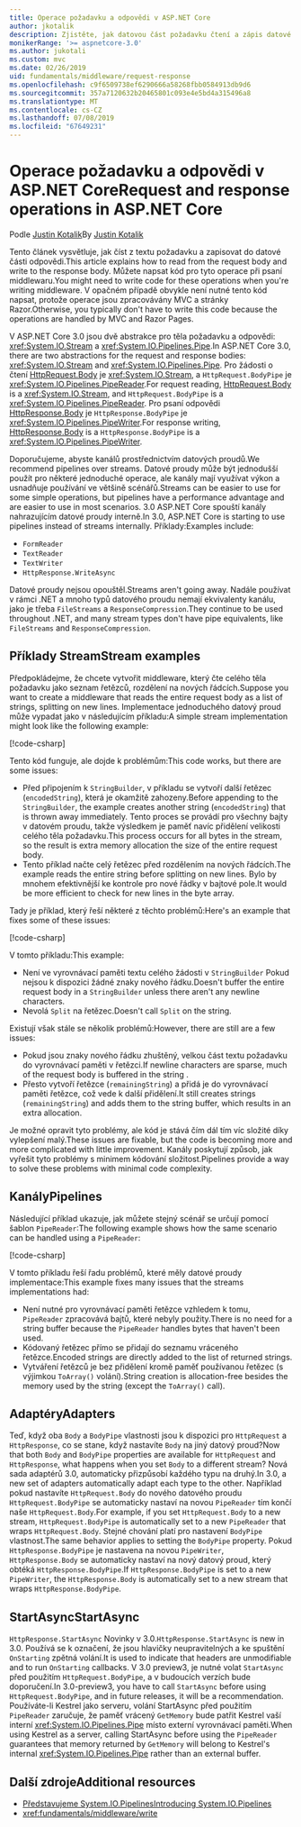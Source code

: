 ```yaml
---
title: Operace požadavku a odpovědi v ASP.NET Core
author: jkotalik
description: Zjistěte, jak datovou část požadavku čtení a zápis datové části odpovědi v ASP.NET Core.
monikerRange: '>= aspnetcore-3.0'
ms.author: jukotali
ms.custom: mvc
ms.date: 02/26/2019
uid: fundamentals/middleware/request-response
ms.openlocfilehash: c9f6509738ef6290666a58268fbb0584913db9d6
ms.sourcegitcommit: 357a7120632b20465801c093e4e5bd4a315496a8
ms.translationtype: MT
ms.contentlocale: cs-CZ
ms.lasthandoff: 07/08/2019
ms.locfileid: "67649231"
---
```

# <a name="request-and-response-operations-in-aspnet-core"></a><span data-ttu-id="ae706-103">Operace požadavku a odpovědi v ASP.NET Core</span><span class="sxs-lookup"><span data-stu-id="ae706-103">Request and response operations in ASP.NET Core</span></span>

<span data-ttu-id="ae706-104">Podle [Justin Kotalik](https://github.com/jkotalik)</span><span class="sxs-lookup"><span data-stu-id="ae706-104">By [Justin Kotalik](https://github.com/jkotalik)</span></span>

<span data-ttu-id="ae706-105">Tento článek vysvětluje, jak číst z textu požadavku a zapisovat do datové části odpovědi.</span><span class="sxs-lookup"><span data-stu-id="ae706-105">This article explains how to read from the request body and write to the response body.</span></span> <span data-ttu-id="ae706-106">Můžete napsat kód pro tyto operace při psaní middlewaru.</span><span class="sxs-lookup"><span data-stu-id="ae706-106">You might need to write code for these operations when you're writing middleware.</span></span> <span data-ttu-id="ae706-107">V opačném případě obvykle není nutné tento kód napsat, protože operace jsou zpracovávány MVC a stránky Razor.</span><span class="sxs-lookup"><span data-stu-id="ae706-107">Otherwise, you typically don't have to write this code because the operations are handled by MVC and Razor Pages.</span></span>

<span data-ttu-id="ae706-108">V ASP.NET Core 3.0 jsou dvě abstrakce pro těla požadavku a odpovědi: <xref:System.IO.Stream> a <xref:System.IO.Pipelines.Pipe>.</span><span class="sxs-lookup"><span data-stu-id="ae706-108">In ASP.NET Core 3.0, there are two abstractions for the request and response bodies: <xref:System.IO.Stream> and <xref:System.IO.Pipelines.Pipe>.</span></span> <span data-ttu-id="ae706-109">Pro žádosti o čtení [HttpRequest.Body](xref:Microsoft.AspNetCore.Http.HttpRequest.Body) je <xref:System.IO.Stream>, a `HttpRequest.BodyPipe` je <xref:System.IO.Pipelines.PipeReader>.</span><span class="sxs-lookup"><span data-stu-id="ae706-109">For request reading, [HttpRequest.Body](xref:Microsoft.AspNetCore.Http.HttpRequest.Body) is a <xref:System.IO.Stream>, and `HttpRequest.BodyPipe` is a <xref:System.IO.Pipelines.PipeReader>.</span></span> <span data-ttu-id="ae706-110">Pro psaní odpovědi [HttpResponse.Body](xref:Microsoft.AspNetCore.Http.HttpResponse.Body) je `HttpResponse.BodyPipe` je <xref:System.IO.Pipelines.PipeWriter>.</span><span class="sxs-lookup"><span data-stu-id="ae706-110">For response writing, [HttpResponse.Body](xref:Microsoft.AspNetCore.Http.HttpResponse.Body) is a `HttpResponse.BodyPipe` is a <xref:System.IO.Pipelines.PipeWriter>.</span></span>

<span data-ttu-id="ae706-111">Doporučujeme, abyste kanálů prostřednictvím datových proudů.</span><span class="sxs-lookup"><span data-stu-id="ae706-111">We recommend pipelines over streams.</span></span> <span data-ttu-id="ae706-112">Datové proudy může být jednodušší použít pro některé jednoduché operace, ale kanály mají využívat výkon a usnadňuje používání ve většině scénářů.</span><span class="sxs-lookup"><span data-stu-id="ae706-112">Streams can be easier to use for some simple operations, but pipelines have a performance advantage and are easier to use in most scenarios.</span></span> <span data-ttu-id="ae706-113">3\.0 ASP.NET Core spouští kanály nahrazujícím datové proudy interně.</span><span class="sxs-lookup"><span data-stu-id="ae706-113">In 3.0, ASP.NET Core is starting to use pipelines instead of streams internally.</span></span> <span data-ttu-id="ae706-114">Příklady:</span><span class="sxs-lookup"><span data-stu-id="ae706-114">Examples include:</span></span>

- `FormReader`
- `TextReader`
- `TextWriter`
- `HttpResponse.WriteAsync`

<span data-ttu-id="ae706-115">Datové proudy nejsou opouštěl.</span><span class="sxs-lookup"><span data-stu-id="ae706-115">Streams aren't going away.</span></span> <span data-ttu-id="ae706-116">Nadále používat v rámci .NET a mnoho typů datového proudu nemají ekvivalenty kanálu, jako je třeba `FileStreams` a `ResponseCompression`.</span><span class="sxs-lookup"><span data-stu-id="ae706-116">They continue to be used throughout .NET, and many stream types don't have pipe equivalents, like `FileStreams` and `ResponseCompression`.</span></span>

## <a name="stream-examples"></a><span data-ttu-id="ae706-117">Příklady Stream</span><span class="sxs-lookup"><span data-stu-id="ae706-117">Stream examples</span></span>

<span data-ttu-id="ae706-118">Předpokládejme, že chcete vytvořit middleware, který čte celého těla požadavku jako seznam řetězců, rozdělení na nových řádcích.</span><span class="sxs-lookup"><span data-stu-id="ae706-118">Suppose you want to create a middleware that reads the entire request body as a list of strings, splitting on new lines.</span></span> <span data-ttu-id="ae706-119">Implementace jednoduchého datový proud může vypadat jako v následujícím příkladu:</span><span class="sxs-lookup"><span data-stu-id="ae706-119">A simple stream implementation might look like the following example:</span></span>

[!code-csharp[](request-response/samples/3.x/RequestResponseSample/Startup.cs?name=GetListOfStringsFromStream)]

<span data-ttu-id="ae706-120">Tento kód funguje, ale dojde k problémům:</span><span class="sxs-lookup"><span data-stu-id="ae706-120">This code works, but there are some issues:</span></span>

- <span data-ttu-id="ae706-121">Před připojením k `StringBuilder`, v příkladu se vytvoří další řetězec (`encodedString`), která je okamžitě zahozeny.</span><span class="sxs-lookup"><span data-stu-id="ae706-121">Before appending to the `StringBuilder`, the example creates another string (`encodedString`) that is thrown away immediately.</span></span> <span data-ttu-id="ae706-122">Tento proces se provádí pro všechny bajty v datovém proudu, takže výsledkem je paměť navíc přidělení velikosti celého těla požadavku.</span><span class="sxs-lookup"><span data-stu-id="ae706-122">This process occurs for all bytes in the stream, so the result is extra memory allocation the size of the entire request body.</span></span>
- <span data-ttu-id="ae706-123">Tento příklad načte celý řetězec před rozdělením na nových řádcích.</span><span class="sxs-lookup"><span data-stu-id="ae706-123">The example reads the entire string before splitting on new lines.</span></span> <span data-ttu-id="ae706-124">Bylo by mnohem efektivnější ke kontrole pro nové řádky v bajtové pole.</span><span class="sxs-lookup"><span data-stu-id="ae706-124">It would be more efficient to check for new lines in the byte array.</span></span>

<span data-ttu-id="ae706-125">Tady je příklad, který řeší některé z těchto problémů:</span><span class="sxs-lookup"><span data-stu-id="ae706-125">Here's an example that fixes some of these issues:</span></span>

[!code-csharp[](request-response/samples/3.x/RequestResponseSample/Startup.cs?name=GetListOfStringsFromStreamMoreEfficient)]

<span data-ttu-id="ae706-126">V tomto příkladu:</span><span class="sxs-lookup"><span data-stu-id="ae706-126">This example:</span></span>

- <span data-ttu-id="ae706-127">Není ve vyrovnávací paměti textu celého žádosti v `StringBuilder` Pokud nejsou k dispozici žádné znaky nového řádku.</span><span class="sxs-lookup"><span data-stu-id="ae706-127">Doesn't buffer the entire request body in a `StringBuilder` unless there aren't any newline characters.</span></span>
- <span data-ttu-id="ae706-128">Nevolá `Split` na řetězec.</span><span class="sxs-lookup"><span data-stu-id="ae706-128">Doesn't call `Split` on the string.</span></span>

<span data-ttu-id="ae706-129">Existují však stále se několik problémů:</span><span class="sxs-lookup"><span data-stu-id="ae706-129">However, there are still are a few issues:</span></span>

- <span data-ttu-id="ae706-130">Pokud jsou znaky nového řádku zhuštěný, velkou část textu požadavku do vyrovnávací paměti v řetězci.</span><span class="sxs-lookup"><span data-stu-id="ae706-130">If newline characters are sparse, much of the request body is buffered in the string .</span></span>
- <span data-ttu-id="ae706-131">Přesto vytvoří řetězce (`remainingString`) a přidá je do vyrovnávací paměti řetězce, což vede k další přidělení.</span><span class="sxs-lookup"><span data-stu-id="ae706-131">It still creates strings (`remainingString`) and adds them to the string buffer, which results in an extra allocation.</span></span>

<span data-ttu-id="ae706-132">Je možné opravit tyto problémy, ale kód je stává čím dál tím víc složité díky vylepšení malý.</span><span class="sxs-lookup"><span data-stu-id="ae706-132">These issues are fixable, but the code is becoming more and more complicated with little improvement.</span></span> <span data-ttu-id="ae706-133">Kanály poskytují způsob, jak vyřešit tyto problémy s minimem kódování složitost.</span><span class="sxs-lookup"><span data-stu-id="ae706-133">Pipelines provide a way to solve these problems with minimal code complexity.</span></span>

## <a name="pipelines"></a><span data-ttu-id="ae706-134">Kanály</span><span class="sxs-lookup"><span data-stu-id="ae706-134">Pipelines</span></span>

<span data-ttu-id="ae706-135">Následující příklad ukazuje, jak můžete stejný scénář se určují pomocí šablon `PipeReader`:</span><span class="sxs-lookup"><span data-stu-id="ae706-135">The following example shows how the same scenario can be handled using a `PipeReader`:</span></span>

[!code-csharp[](request-response/samples/3.x/RequestResponseSample/Startup.cs?name=GetListOfStringFromPipe)]

<span data-ttu-id="ae706-136">V tomto příkladu řeší řadu problémů, které měly datové proudy implementace:</span><span class="sxs-lookup"><span data-stu-id="ae706-136">This example fixes many issues that the streams implementations had:</span></span>

- <span data-ttu-id="ae706-137">Není nutné pro vyrovnávací paměti řetězce vzhledem k tomu, `PipeReader` zpracovává bajtů, které nebyly použity.</span><span class="sxs-lookup"><span data-stu-id="ae706-137">There is no need for a string buffer because the `PipeReader` handles bytes that haven't been used.</span></span>
- <span data-ttu-id="ae706-138">Kódovaný řetězec přímo se přidají do seznamu vráceného řetězce.</span><span class="sxs-lookup"><span data-stu-id="ae706-138">Encoded strings are directly added to the list of returned strings.</span></span>
- <span data-ttu-id="ae706-139">Vytváření řetězců je bez přidělení kromě paměť používanou řetězec (s výjimkou `ToArray()` volání).</span><span class="sxs-lookup"><span data-stu-id="ae706-139">String creation is allocation-free besides the memory used by the string (except the `ToArray()` call).</span></span>

## <a name="adapters"></a><span data-ttu-id="ae706-140">Adaptéry</span><span class="sxs-lookup"><span data-stu-id="ae706-140">Adapters</span></span>

<span data-ttu-id="ae706-141">Teď, když oba `Body` a `BodyPipe` vlastnosti jsou k dispozici pro `HttpRequest` a `HttpResponse`, co se stane, když nastavíte `Body` na jiný datový proud?</span><span class="sxs-lookup"><span data-stu-id="ae706-141">Now that both `Body` and `BodyPipe` properties are available for `HttpRequest` and `HttpResponse`, what happens when you set `Body` to a different stream?</span></span> <span data-ttu-id="ae706-142">Nová sada adaptérů 3.0, automaticky přizpůsobí každého typu na druhý.</span><span class="sxs-lookup"><span data-stu-id="ae706-142">In 3.0, a new set of adapters automatically adapt each type to the other.</span></span> <span data-ttu-id="ae706-143">Například pokud nastavíte `HttpRequest.Body` do nového datového proudu `HttpRequest.BodyPipe` se automaticky nastaví na novou `PipeReader` tím končí naše `HttpRequest.Body`.</span><span class="sxs-lookup"><span data-stu-id="ae706-143">For example, if you set `HttpRequest.Body` to a new stream, `HttpRequest.BodyPipe` is automatically set to a new `PipeReader` that wraps `HttpRequest.Body`.</span></span> <span data-ttu-id="ae706-144">Stejné chování platí pro nastavení `BodyPipe` vlastnost.</span><span class="sxs-lookup"><span data-stu-id="ae706-144">The same behavior applies to setting the `BodyPipe` property.</span></span> <span data-ttu-id="ae706-145">Pokud `HttpResponse.BodyPipe` je nastavena na novou `PipeWriter`, `HttpResponse.Body` se automaticky nastaví na nový datový proud, který obtéká `HttpResponse.BodyPipe`.</span><span class="sxs-lookup"><span data-stu-id="ae706-145">If `HttpResponse.BodyPipe` is set to a new `PipeWriter`, the `HttpResponse.Body` is automatically set to a new stream that wraps `HttpResponse.BodyPipe`.</span></span>

## <a name="startasync"></a><span data-ttu-id="ae706-146">StartAsync</span><span class="sxs-lookup"><span data-stu-id="ae706-146">StartAsync</span></span>

<span data-ttu-id="ae706-147">`HttpResponse.StartAsync` Novinky v 3.0.</span><span class="sxs-lookup"><span data-stu-id="ae706-147">`HttpResponse.StartAsync` is new in 3.0.</span></span> <span data-ttu-id="ae706-148">Používá se k označení, že jsou hlavičky neupravitelných a ke spuštění `OnStarting` zpětná volání.</span><span class="sxs-lookup"><span data-stu-id="ae706-148">It is used to indicate that headers are unmodifiable and to run `OnStarting` callbacks.</span></span> <span data-ttu-id="ae706-149">V 3.0 preview3, je nutné volat `StartAsync` před použitím `HttpRequest.BodyPipe`, a v budoucích verzích bude doporučení.</span><span class="sxs-lookup"><span data-stu-id="ae706-149">In 3.0-preview3, you have to call `StartAsync` before using `HttpRequest.BodyPipe`, and in future releases, it will be a recommendation.</span></span> <span data-ttu-id="ae706-150">Používáte-li Kestrel jako serveru, volání StartAsync před použitím `PipeReader` zaručuje, že paměť vrácený `GetMemory` bude patřit Kestrel vaší interní <xref:System.IO.Pipelines.Pipe> místo externí vyrovnávací paměti.</span><span class="sxs-lookup"><span data-stu-id="ae706-150">When using Kestrel as a server, calling StartAsync before using the `PipeReader` guarantees that memory returned by `GetMemory` will belong to Kestrel's internal <xref:System.IO.Pipelines.Pipe> rather than an external buffer.</span></span>

## <a name="additional-resources"></a><span data-ttu-id="ae706-151">Další zdroje</span><span class="sxs-lookup"><span data-stu-id="ae706-151">Additional resources</span></span>

- [<span data-ttu-id="ae706-152">Představujeme System.IO.Pipelines</span><span class="sxs-lookup"><span data-stu-id="ae706-152">Introducing System.IO.Pipelines</span></span>](https://devblogs.microsoft.com/dotnet/system-io-pipelines-high-performance-io-in-net/)
- <xref:fundamentals/middleware/write>
